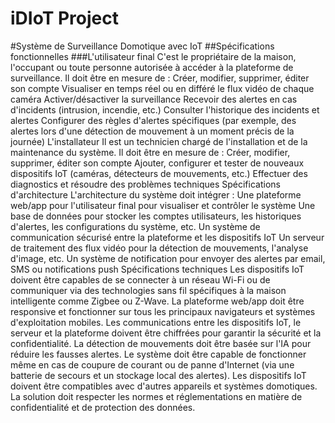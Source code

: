 # iDIoT Project

#Système de Surveillance Domotique avec IoT
##Spécifications fonctionnelles
###L'utilisateur final
C'est le propriétaire de la maison, l'occupant ou toute personne autorisée à accéder à la plateforme de surveillance. Il doit
être en mesure de :
Créer, modifier, supprimer, éditer son compte
Visualiser en temps réel ou en différé le flux vidéo de chaque caméra
Activer/désactiver la surveillance
Recevoir des alertes en cas d'incidents (intrusion, incendie, etc.)
Consulter l'historique des incidents et alertes
Configurer des règles d'alertes spécifiques (par exemple, des alertes lors d'une détection de mouvement à un moment
précis de la journée)
L'installateur
Il est un technicien chargé de l'installation et de la maintenance du système. Il doit être en mesure de :
Créer, modifier, supprimer, éditer son compte
Ajouter, configurer et tester de nouveaux dispositifs IoT (caméras, détecteurs de mouvements, etc.)
Effectuer des diagnostics et résoudre des problèmes techniques
Spécifications d'architecture
L'architecture du système doit intégrer :
Une plateforme web/app pour l'utilisateur final pour visualiser et contrôler le système
Une base de données pour stocker les comptes utilisateurs, les historiques d'alertes, les configurations du système,
etc.
Un système de communication sécurisé entre la plateforme et les dispositifs IoT
Un serveur de traitement des flux vidéo pour la détection de mouvements, l'analyse d'image, etc.
Un système de notification pour envoyer des alertes par email, SMS ou notifications push
Spécifications techniques
Les dispositifs IoT doivent être capables de se connecter à un réseau Wi-Fi ou de communiquer via des technologies
sans fil spécifiques à la maison intelligente comme Zigbee ou Z-Wave.
La plateforme web/app doit être responsive et fonctionner sur tous les principaux navigateurs et systèmes
d'exploitation mobiles.
Les communications entre les dispositifs IoT, le serveur et la plateforme doivent être chiffrées pour garantir la sécurité
et la confidentialité.
La détection de mouvements doit être basée sur l'IA pour réduire les fausses alertes.
Le système doit être capable de fonctionner même en cas de coupure de courant ou de panne d'Internet (via une
batterie de secours et un stockage local des alertes).
Les dispositifs IoT doivent être compatibles avec d'autres appareils et systèmes domotiques.
La solution doit respecter les normes et réglementations en matière de confidentialité et de protection des données.
